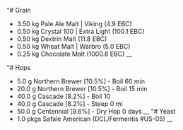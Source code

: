 "# Grain
* 3.50 kg	Pale Ale Malt | Viking (4.9 EBC)
* 0.50 kg	Crystal 100 | Extra Light (100.1 EBC)
* 0.50 kg	Dextrin Malt (11.8 EBC)
* 0.50 kg	Wheat Malt | Warbro (5.0 EBC)
* 0.25 kg	Chocolate Malt (1000.8 EBC)
  __
  
"# Hops
* 5.0 g	Northern Brewer [10.5%] - Boil 60 min  
* 20.0 g	Northern Brewer [10.5%] - Boil 15 min  
* 40.0 g	Cascade [8.2%] - Boil 10  
* 40.0 g	Cascade [8.2%] - Steep 0 mi  
* 50.0 g	Centennial [9.6%] - Dry Hop 0 days
 __ 
"# Yeast
* 1.0 pkgs	Safale American (DCL/Fermentis #US-05)
__
